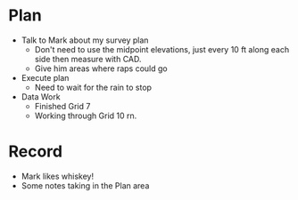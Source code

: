 # Plan
- Talk to Mark about my survey plan
	- Don't need to use the midpoint elevations, just every 10 ft along each side then measure with CAD. 
	- Give him areas where raps could go
- Execute plan
	- Need to wait for the rain to stop
- Data Work
	- Finished Grid 7
	- Working through Grid 10 rn.
# Record
- Mark likes whiskey!
- Some notes taking in the Plan area